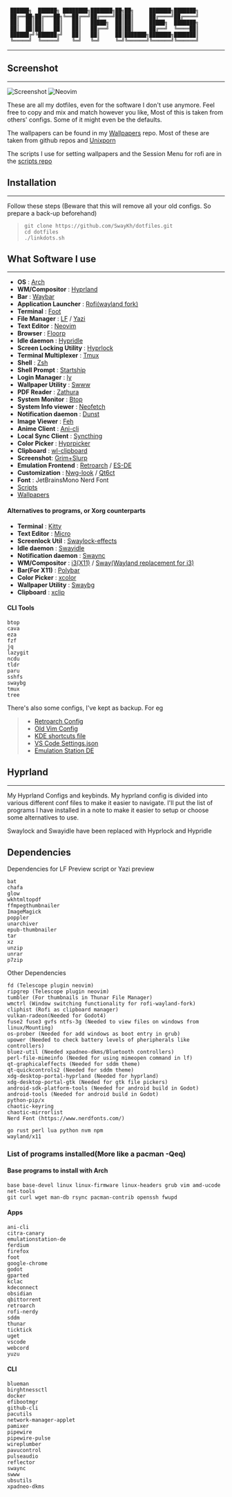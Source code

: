 ```
 ██████╗  ██████╗ ████████╗███████╗██╗██╗     ███████╗███████╗
 ██╔══██╗██╔═══██╗╚══██╔══╝██╔════╝██║██║     ██╔════╝██╔════╝
 ██║  ██║██║   ██║   ██║   █████╗  ██║██║     █████╗  ███████╗
 ██║  ██║██║   ██║   ██║   ██╔══╝  ██║██║     ██╔══╝  ╚════██║
 ██████╔╝╚██████╔╝   ██║   ██║     ██║███████╗███████╗███████║
 ╚═════╝  ╚═════╝    ╚═╝   ╚═╝     ╚═╝╚══════╝╚══════╝╚══════╝
```

---

## Screenshot

---

![Screenshot](./img/screenshot.png)
![Neovim](./img/nvim.png)

These are all my dotfiles, even for the software I don't use anymore. Feel free
to copy and mix and match however you like, Most of this is taken from others'
configs. Some of it might even be the defaults.

The wallpapers can be found in my [Wallpapers](https://github.com/Swaykh/wallpapers) repo.
Most of these are taken from github repos and [Unixporn](https://reddit.com/r/unixporn)

The scripts I use for setting wallpapers and the Session Menu for rofi are in the
[scripts repo](https://github.com/swaykh/scripts)

## Installation

---

Follow these steps (Beware that this will remove all your old configs. So prepare a back-up beforehand)

>     git clone https://github.com/SwayKh/dotfiles.git
>     cd dotfiles
>     ./linkdots.sh

## What Software I use

---

- **OS** : [Arch](https://archlinux.org/)
- **WM/Compositor** : [Hyprland](https://hyprland.org/)
- **Bar** : [Waybar](https://github.com/Alexays/Waybar)
- **Application Launcher** : [Rofi(wayland fork)](https://github.com/lbonn/rofi)
- **Terminal** : [Foot](https://codeberg.org/dnkl/foot)
- **File Manager** : [LF](https://github.com/gokcehan/lf) / [Yazi](https://github.com/sxyazi/yazi)
- **Text Editor** : [Neovim](https://neovim.io/)
- **Browser** : [Floorp](https://floorp.app/en)
- **Idle daemon** : [Hypridle](https://github.com/hyprwm/hypridle)
- **Screen Locking Utility** : [Hyprlock](https://github.com/hyprwm/hyprlock)
- **Terminal Multiplexer** : [Tmux](https://github.com/tmux/tmux)
- **Shell** : [Zsh](https://www.zsh.org/)
- **Shell Prompt** : [Startship](https://starship.rs/)
- **Login Manager** : [ly](https://github.com/fairyglade/ly)
- **Wallpaper Utility** : [Swww](https://github.com/LGFae/swww)
- **PDF Reader** : [Zathura](https://github.com/pwmt/zathura)
- **System Monitor** : [Btop](https://github.com/aristocratos/btop)
- **System Info viewer** : [Neofetch](https://github.com/dylanaraps/neofetch)
- **Notification daemon** : [Dunst](https://github.com/dunst-project/dunst)
- **Image Viewer** : [Feh](https://github.com/derf/feh)
- **Anime Client** : [Ani-cli](https://github.com/pystardust/ani-cli)
- **Local Sync Client** : [Syncthing](https://syncthing.net/)
- **Color Picker** : [Hyprpicker](https://github.com/hyprwm/hyprpicker)
- **Clipboard** : [wl-clipboard](https://github.com/bugaevc/wl-clipboard)
- **Screenshot**: [Grim+Slurp](https://sr.ht/~emersion/grim/)
- **Emulation Frontend** : [Retroarch](https://www.retroarch.com/) / [ES-DE](https://es-de.org/)
- **Customization** : [Nwg-look](https://github.com/nwg-piotr/nwg-look)
  / [Qt6ct](https://github.com/trialuser02/qt6ct)
- **Font** : JetBrainsMono Nerd Font
- [Scripts](https://github.com/swaykh/scripts)
- [Wallpapers](https://github.com/swaykh/wallpapers)

#### Alternatives to programs, or Xorg counterparts

- **Terminal** : [Kitty](https://sw.kovidgoyal.net/kitty/)
- **Text Editor** : [Micro](https://micro-editor.github.io/)
- **Screenlock Util** : [Swaylock-effects](https://github.com/mortie/swaylock-effects)
- **Idle daemon** : [Swayidle](https://github.com/swaywm/swayidle)
- **Notification daemon** : [Swaync](https://github.com/ErikReider/SwayNotificationCenter)
- **WM/Compositor** : [i3(X11)](https://i3wm.org/) / [Sway(Wayland replacement for i3)](https://swaywm.org/)
- **Bar(For X11)** : [Polybar](https://github.com/polybar/polybar)
- **Color Picker** : [xcolor](https://github.com/Soft/xcolor)
- **Wallpaper Utility** : [Swaybg](https://github.com/swaywm/swaybg)
- **Clipboard** : [xclip](https://github.com/astrand/xclip)

#### CLI Tools

```
btop
cava
eza
fzf
jq
lazygit
ncdu
tldr
paru
sshfs
swaybg
tmux
tree
```

There's also some configs, I've kept as backup. For eg

> - [Retroarch Config](./retroarch.cfg)
> - [Old Vim Config](./init.vim.backup)
> - [KDE shortcuts file](./kde)
> - [VS Code Settings.json](./settings.json)
> - [Emulation Station DE](./ES-DE)

## Hyprland

---

My Hyprland Configs and keybinds. My hyprland config is divided into various
different conf files to make it easier to navigate. I'll put the list of
programs I have installed in a note to make it easier to setup or choose some
alternatives to use.

Swaylock and Swayidle have been replaced with Hyprlock and Hypridle

## Dependencies

Dependencies for LF Preview script or Yazi preview

```
bat
chafa
glow
wkhtmltopdf
ffmpegthumbnailer
ImageMagick
poppler
unarchiver
epub-thumbnailer
tar
xz
unzip
unrar
p7zip
```

Other Dependencies

```
fd (Telescope plugin neovim)
ripgrep (Telescope plugin neovim)
tumbler (For thumbnails in Thunar File Manager)
wmctrl (Window switching functionality for rofi-wayland-fork)
cliphist (Rofi as clipboard manager)
vulkan-radeon(Needed for Godot4)
fuse2 fuse3 gvfs ntfs-3g (Needed to view files on windows from linux/Mounting)
os-prober (Needed for add windows as boot entry in grub)
upower (Needed to check battery levels of pheripherals like controllers)
bluez-util (Needed xpadneo-dkms/Bluetooth controllers)
perl-file-mimeinfo (Needed for using mimeopen command in lf)
qt-graphicaleffects (Needed for sddm theme)
qt-quickcontrols2 (Needed for sddm theme)
xdg-desktop-portal-hyprland (Needed for hyprland)
xdg-desktop-portal-gtk (Needed for gtk file pickers)
android-sdk-platform-tools (Needed for android build in Godot)
android-tools (Needed for android build in Godot)
python-pip/x
chaotic-keyring
chaotic-mirrorlist
Nerd Font (https://www.nerdfonts.com/)

go rust perl lua python nvm npm
wayland/x11
```

### List of programs installed(More like a pacman -Qeq)

#### Base programs to install with Arch

```
base base-devel linux linux-firmware linux-headers grub vim amd-ucode net-tools
git curl wget man-db rsync pacman-contrib openssh fwupd
```

#### Apps

```
ani-cli
citra-canary
emulationstation-de
ferdium
firefox
foot
google-chrome
godot
gparted
kclac
kdeconnect
obsidian
qbittorrent
retroarch
rofi-nerdy
sddm
thunar
ticktick
uget
vscode
webcord
yuzu
```

#### CLI

```
blueman
birghtnessctl
docker
efibootmgr
github-cli
pacutils
network-manager-applet
pamixer
pipewire
pipewire-pulse
wireplumber
pavucontrol
pulseaudio
reflector
swaync
swww
ubsutils
xpadneo-dkms
```
